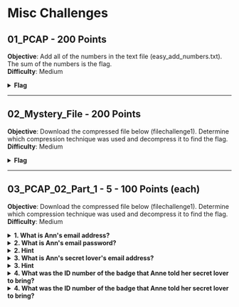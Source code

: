 
# Misc Challenges

## 01_PCAP - 200 Points  
**Objective**: Add all of the numbers in the text file (easy_add_numbers.txt). The sum of the numbers is the flag.  
**Difficulty**: Medium  
<details>
  <summary><strong>Flag</strong></summary>
	  385b87afc8671dee07550290d16a8071
</details>

----------

## 02_Mystery_File - 200 Points  
**Objective**: Download the compressed file below (filechallenge1). Determine which compression technique was used and decompress it to find the flag.  
**Difficulty**: Medium  
<details>
  <summary><strong>Flag</strong></summary>
  VGhhdCBpcyBhIG5pY2UgZmxhZyB5b3UgaGF2ZSB0aGVyZS4gSXQgd291bGQgYmUgYSBzaGFtZSBpZiBpdCBkaXNhcHBlYXJlZC4K
</details>

----------

## 03_PCAP_02_Part_1 - 5 - 100 Points (each)  
**Objective**: Download the compressed file below (filechallenge1). Determine which compression technique was used and decompress it to find the flag.  
**Difficulty**: Medium  
<details>
  <summary><strong>1. What is Ann's email address?</strong></summary>
  terradevil@aol.com
</details>
<details>
  <summary><strong>2. What is Ann's email password?</strong></summary>
  ASUr00lz
</details>
<details>
  <summary><strong>2. Hint</strong></summary>
  Passwords are sometimes encoded when being sent over the network.
</details>
<details>
  <summary><strong>3. What is Ann's secret lover's email address?</strong></summary>
  undercoverlvr@aol.com
</details>
<details>
  <summary><strong>3. Hint</strong></summary>
  There are two email messages that were sent. Try to look for another one.
</details>
<details>
  <summary><strong>4. What was the ID number of the badge that Anne told her secret lover to bring?</strong></summary>
  SUNDVL623 
</details>
<details>
  <summary><strong>4. What was the ID number of the badge that Anne told her secret lover to bring?</strong></summary>
  secretrendezvous.docx
</details>